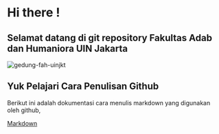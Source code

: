 # Hi there !
## Selamat datang di git repository Fakultas Adab dan Humaniora UIN Jakarta

![gedung-fah-uinjkt](https://github.com/uin-ipi/.github/assets/24369262/fdbea5dd-03d6-4254-b065-6572de2c4ee8)



## Yuk Pelajari Cara Penulisan Github

Berikut ini adalah dokumentasi cara menulis markdown yang digunakan oleh github,

[Markdown](https://docs.github.com/github/writing-on-github/getting-started-with-writing-and-formatting-on-github/basic-writing-and-formatting-syntax)

